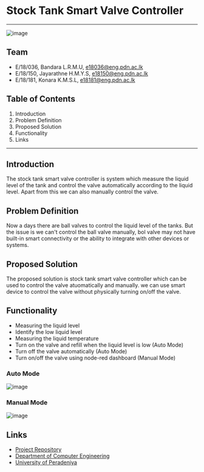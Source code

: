 # Stock Tank Smart Valve Controller

---

![image](https://github.com/Konara98/test/assets/97779686/691d57b3-d45d-4fa8-842d-1c4211e7889c)

<!-- 
This is a sample image, to show how to add images to your page. To learn more options, please refer [this](https://projects.ce.pdn.ac.lk/docs/faq/how-to-add-an-image/)

![Sample Image](./images/sample.png)
 -->

## Team
-  E/18/036, Bandara L.R.M.U, [e18036@eng.pdn.ac.lk](mailto:name@email.com)
-  E/18/150, Jayarathne H.M.Y.S, [e18150@eng.pdn.ac.lk](mailto:name@email.com)
-  E/18/181, Konara K.M.S.L, [e18181@eng.pdn.ac.lk](mailto:name@email.com)

## Table of Contents
1. Introduction
2. Problem Definition
3. Proposed Solution
4. Functionality
5. Links

---

## Introduction

The stock tank smart valve controller is system which measure the liquid level of the tank and control the valve automatically according to the liquid level. Apart from this we can also manually control the valve.

## Problem Definition

Now a days there are ball valves to control the liquid level of the tanks. But the issue is we can't control the ball valve manually, bol valve may not have built-in smart connectivity or the ability to integrate with other devices or systems.

## Proposed Solution

The proposed solution is stock tank smart valve controller which can be used to control the valve atuomatically and manually. we can use smart device to control the valve without physically turning on/off the valve.

## Functionality
- Measuring the liquid level
- Identify the low liquid level
- Measuring the liquid temperature
- Turn on the valve and refill when the liquid level is low (Auto Mode)
- Turn off the valve automatically (Auto Mode)
- Turn on/off the valve using node-red dashboard (Manual Mode)


### Auto Mode
![image](https://github.com/Konara98/test/assets/97779686/9ee67790-b36c-48d3-99c2-914bbd798f0b)

### Manual Mode
![image](https://github.com/cepdnaclk/e18-co326-stock-tank-smart-valve-controller/assets/97779686/ae7b6ce7-7d3c-4ebc-b205-3214fa7e9170)


## Links

- [Project Repository](https://github.com/cepdnaclk/e18-co326-stock-tank-smart-valve-controller)
- [Department of Computer Engineering](http://www.ce.pdn.ac.lk/)
- [University of Peradeniya](https://eng.pdn.ac.lk/)


[//]: # (Please refer this to learn more about Markdown syntax)
[//]: # (https://github.com/adam-p/markdown-here/wiki/Markdown-Cheatsheet)
